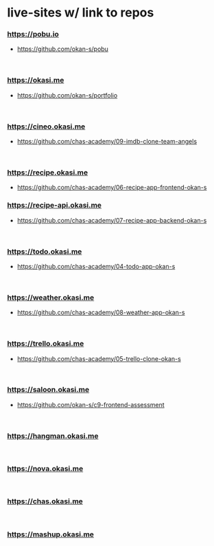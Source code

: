# live-sites w/ link to repos

### https://pobu.io
* https://github.com/okan-s/pobu

<br/>

### https://okasi.me
* https://github.com/okan-s/portfolio

<br/>

### https://cineo.okasi.me
* https://github.com/chas-academy/09-imdb-clone-team-angels

<br/>

### https://recipe.okasi.me
* https://github.com/chas-academy/06-recipe-app-frontend-okan-s

### https://recipe-api.okasi.me
* https://github.com/chas-academy/07-recipe-app-backend-okan-s

<br/>

### https://todo.okasi.me
* https://github.com/chas-academy/04-todo-app-okan-s

<br/>

### https://weather.okasi.me
* https://github.com/chas-academy/08-weather-app-okan-s

<br/>

### https://trello.okasi.me
* https://github.com/chas-academy/05-trello-clone-okan-s

<br/>

### https://saloon.okasi.me
* https://github.com/okan-s/c9-frontend-assessment

<br/>

### https://hangman.okasi.me

<br/>

### https://nova.okasi.me

<br/>

### https://chas.okasi.me

<br/>

### https://mashup.okasi.me
